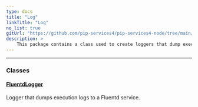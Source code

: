 ```yaml
---
type: docs
title: "Log"
linkTitle: "Log"
no_list: true
gitUrl: "https://github.com/pip-services4/pip-services4-node/tree/main/pip-services4-fluentd-node"
description: >
    This package contains a class used to create loggers that dump execution logs to a Fluentd service.
---
```

---
<div class="module-body"> 

### Classes

#### [FluentdLogger](fluentd_logger)
Logger that dumps execution logs to a Fluentd service.


</div>

